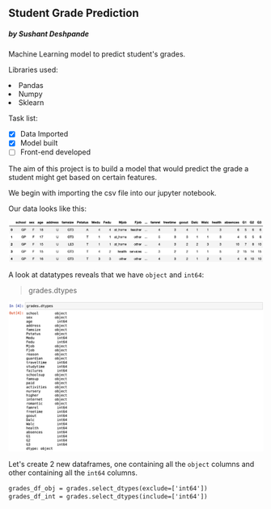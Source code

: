 ## Student Grade Prediction
##### by Sushant Deshpande

Machine Learning model to predict student's grades.

Libraries used:
    <li>Pandas</li>
    <li>Numpy</li>
    <li>Sklearn</li>

Task list:
- [x] Data Imported
- [x] Model built
- [ ] Front-end developed

The aim of this project is to build a model that would predict the grade a student might get based on certain features.

We begin with importing the csv file into our jupyter notebook.

Our data looks like this:

![01_table](images/01_table.png)

A look at datatypes reveals that we have `object` and `int64`:

> grades.dtypes

![02_table](images/02_table.png)

Let's create 2 new dataframes, one containing all the `object` columns and other containing all the `int64` columns.

    grades_df_obj = grades.select_dtypes(exclude=['int64'])
    grades_df_int = grades.select_dtypes(include=['int64'])